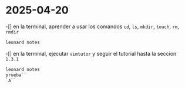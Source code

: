 # 2025-04-20

-[] en la terminal, aprender a usar los comandos `cd`, `ls`, `mkdir`, `touch`,
`rm`, `rmdir`

```md
leonard notes
```

-[] en la terminal, ejecutar `vimtutor` y seguir el tutorial hasta la seccion `1.3.1`

````md
leonard notes
prueba``
`a``
````
